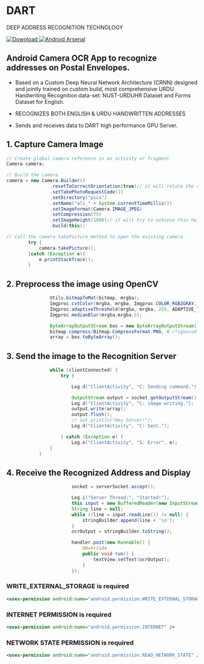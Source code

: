 # DART
DEEP ADDRESS RECOGNITION TECHNOLOGY


[ ![Download](https://api.bintray.com/packages/janishar/mindorks/paracamera/images/download.svg) ](https://play.google.com/store/apps/details?id=com.mindorks.cameralibrary&hl=en)
[![Android Arsenal](https://img.shields.io/badge/Android%20Arsenal-ParaCamera-brightgreen.svg?style=flat)](http://android-arsenal.com/details/1/4415)

## Android Camera OCR App to recognize addresses on Postal Envelopes.
- Based on a Custom Deep Neural Network Architecture (CRNN) designed and jointly trained on custom build, most comprehensive URDU Handwriting Recognition data-set: NUST-URDUHR Dataset and Forms Dataset for English.

- RECOGNIZES BOTH ENGLISH & URDU HANDWRITTEN ADDRESSES
- Sends and receives data to DART high performance GPU Server.

## 1. Capture Camera Image
```java
// Create global camera reference in an activity or fragment
Camera camera;

// Build the camera   
camera = new Camera.Builder()
                .resetToCorrectOrientation(true)// it will rotate the camera bitmap to the correct orientation from meta data
                .setTakePhotoRequestCode(1)
                .setDirectory("pics")
                .setName("ali_" + System.currentTimeMillis())
                .setImageFormat(Camera.IMAGE_JPEG)
                .setCompression(75)
                .setImageHeight(1000)// it will try to achieve this height as close as possible maintaining the aspect ratio; 
                .build(this);
```

```java
// Call the camera takePicture method to open the existing camera             
        try {
            camera.takePicture();
        }catch (Exception e){
            e.printStackTrace();
        }
```
## 2. Preprocess the image using OpenCV
```java
                Utils.bitmapToMat(bitmap, mrgba);
                Imgproc.cvtColor(mrgba, mrgba, Imgproc.COLOR_RGB2GRAY, 3);
                Imgproc.adaptiveThreshold(mrgba, mrgba, 255, ADAPTIVE_THRESH_MEAN_C, THRESH_BINARY, 15, 9);
                Imgproc.medianBlur(mrgba,mrgba,5);

```
```java
                ByteArrayOutputStream bos = new ByteArrayOutputStream();
                bitmap.compress(Bitmap.CompressFormat.PNG, 0 /*ignored for PNG*/, bos);
                array = bos.toByteArray();
```

## 3. Send the image to the Recognition Server
```java
                while (clientConnected) {
                    try {

                        Log.d("ClientActivity", "C: Sending command.");

                        OutputStream output = socket.getOutputStream();
                        Log.d("ClientActivity", "C: image writing.");
                        output.write(array);
                        output.flush();
                        // out.println("Hey Server!");
                        Log.d("ClientActivity", "C: Sent.");

                    } catch (Exception e) {
                        Log.e("ClientActivity", "S: Error", e);
                }
            }
```
## 4. Receive the Recognized Address and Display
```java
                        socket = serverSocket.accept();

                        Log.i("Server Thread:", "Started!");
                        this.input = new BufferedReader(new InputStreamReader(socket.getInputStream()));
                        String line = null;
                        while ((line = input.readLine()) != null) {
                            stringBuilder.append(line + '\n');
                        }
                        ocrOutput = stringBuilder.toString();

                        handler.post(new Runnable() {
                            @Override
                            public void run() {
                                textView.setText(ocrOutput);
                            }
                        });
```
### WRITE_EXTERNAL_STORAGE is required
```xml
<uses-permission android:name="android.permission.WRITE_EXTERNAL_STORAGE" />
```
### INTERNET PERMISSION is required
```xml
<uses-permission android:name="android.permission.INTERNET" />
```
### NETWORK STATE PERMISSION is required
```xml
<uses-permission android:name="android.permission.READ_NETWORK_STATE" />
```
